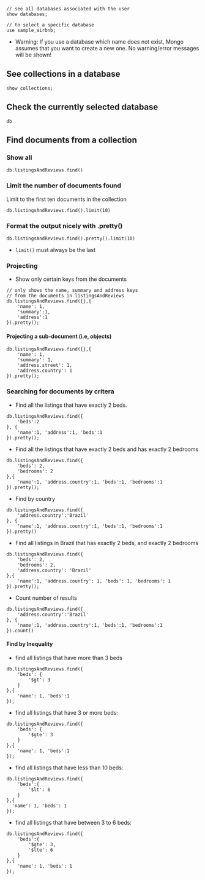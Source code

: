 ```
// see all databases associated with the user
show databases;
```

```
// to select a specific database
use sample_airbnb;
```

* Warning: If you use a database which name does not exist,
Mongo assumes that you want to create a new one. No warning/error 
messages will be shown!

## See collections in a database
```
show collections;
```

## Check the currently selected database
```
db
```

## Find documents from a collection

### Show all
```
db.listingsAndReviews.find()
```

### Limit the number of documents found
Limit to the first ten documents in the collection
```
db.listingsAndReviews.find().limit(10)
```

### Format the output nicely with .pretty()
```
db.listingsAndReviews.find().pretty().limit(10)
```
* `limit()` must always be the last

### Projecting
* Show only certain keys from the documents
```
// only shows the name, summary and address keys
// from the documents in listingsAndReviews 
db.listingsAndReviews.find({},{
    'name': 1,
    'summary':1,
    'address':1
}).pretty();
```

#### Projecting a sub-document (i.e, objects)
```
db.listingsAndReviews.find({},{
    'name': 1,
    'summary': 1,
    'address.street': 1,
    'address.country': 1
}).pretty();
```

### Searching for documents by critera

* Find all the listings that have exactly 2 beds.
```
db.listingsAndReviews.find({
    'beds':2
}, {
    'name':1, 'address':1, 'beds':1
}).pretty();
```

* Find all the listings that have exactly 2 beds and
has exactly 2 bedrooms

```
db.listingsAndReviews.find({
    'beds': 2,
    'bedrooms': 2
},{
    'name':1, 'address.country':1, 'beds':1, 'bedrooms':1
}).pretty();
```

* Find by country
```
db.listingsAndReviews.find({
    'address.country':'Brazil'
}, {
    'name':1, 'address.country':1, 'beds':1, 'bedrooms':1
}).pretty()
```

* Find all listings in Brazil that has exactly 2 beds, and exactly 2 bedrooms
```
db.listingsAndReviews.find({
    'beds': 2,
    'bedrooms': 2,
    'address.country': 'Brazil'
},{
    'name':1, 'address.country': 1, 'beds': 1, 'bedrooms': 1
}).pretty();
```

* Count number of results
```
db.listingsAndReviews.find({
    'address.country':'Brazil'
}, {
    'name':1, 'address.country':1, 'beds':1, 'bedrooms':1
}).count()
```

#### Find by Inequality

* find all listings that have more than 3 beds

```
db.listingsAndReviews.find({
    'beds': {
        '$gt': 3
    }
},{
    'name': 1, 'beds':1
});
```

* find all listings that have 3 or more beds:
```
db.listingsAndReviews.find({
    'beds': {
        '$gte': 3
    }
},{
    'name': 1, 'beds':1
});
```

* find all listings that have less than 10 beds:
```
db.listingsAndReviews.find({
    'beds':{
        '$lt': 6
    }
},{
  'name': 1, 'beds': 1
});
```

* find all listings that have between 3 to 6 beds:
```
db.listingsAndReviews.find({
    'beds':{
        '$gte': 3,
        '$lte': 6
    }
},{
    'name': 1, 'beds': 1
});
```